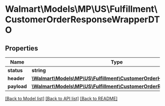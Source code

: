 # Walmart\Models\MP\US\Fulfillment\CustomerOrderResponseWrapperDTO

## Properties

Name | Type | Description | Notes
------------ | ------------- | ------------- | -------------
**status** | **string** | status | [optional]
**header** | [**\Walmart\Models\MP\US\Fulfillment\CustomerOrderHeader**](CustomerOrderHeader.md) |  | [optional]
**payload** | [**\Walmart\Models\MP\US\Fulfillment\CustomerOrderResponseWrapper**](CustomerOrderResponseWrapper.md) |  | [optional]


[[Back to Model list]](./) [[Back to API list]](../../../../../README.md#supported-apis) [[Back to README]](../../../../../README.md)
